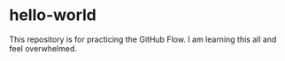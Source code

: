 # hello-world
This repository is for practicing the GitHub Flow.
I am learning this all and feel overwhelmed. 
